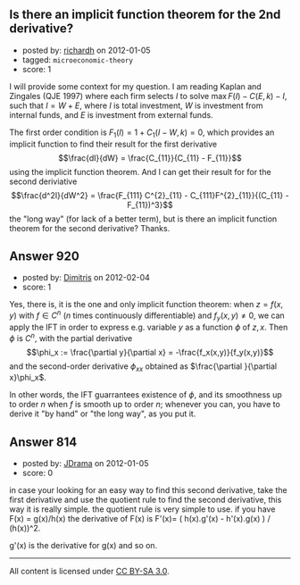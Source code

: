 ## Is there an implicit function theorem for the 2nd derivative?

- posted by: [richardh](https://stackexchange.com/users/-1/28-richardh) on 2012-01-05
- tagged: `microeconomic-theory`
- score: 1

I will provide some context for my question. I am reading Kaplan and Zingales (QJE 1997) where each firm selects $I$ to solve $\max F(I) - C(E, k) - I$, such that $I = W + E$, where $I$ is total investment, $W$ is investment from internal funds, and $E$ is investment from external funds.

The first order condition is $F_1(I) = 1 + C_1(I - W, k) = 0$, which provides an implicit function to find their result for the first derivative $$\frac{dI}{dW} = \frac{C_{11}}{C_{11} - F_{11}}$$ using the implicit function theorem. And I can get their result for for the second deriviative $$\frac{d^2I}{dW^2} = \frac{F_{111} C^{2}_{11} - C_{111}F^{2}_{11}}{(C_{11} - F_{11})^3}$$ the "long way" (for lack of a better term), but is there an implicit function theorem for the second derivative? Thanks.


## Answer 920

- posted by: [Dimitris](https://stackexchange.com/users/-1/11-dimitris) on 2012-02-04
- score: 1

Yes, there is, it is the one and only implicit function theorem: when $z = f(x,y)$ with $f\in C^n$ ($n$ times continuously differentiable) and $f_y(x,y)\neq 0$, we can apply the IFT in order to express e.g. variable $y$ as a function $\phi$ of $z,x$. Then $\phi$ is $C^n$, with the partial derivative
$$\phi_x := \frac{\partial y}{\partial x} = -\frac{f_x(x,y)}{f_y(x,y)}$$
and the second-order derivative $\phi_{xx}$ obtained as $\frac{\partial }{\partial x}\phi_x$.

In other words, the IFT guarrantees existence of $\phi$, and its smoothness up to order $n$ when $f$ is smooth up to order $n$; whenever you can, you have to derive it "by hand" or "the long way", as you put it.


## Answer 814

- posted by: [JDrama](https://stackexchange.com/users/-1/529-jdrama) on 2012-01-05
- score: 0

in case your looking for an easy way to find this second derivative, take the first derivative and use the quotient rule to find the second derivative, this way it is really simple.
the quotient rule is very simple to use.
if you have F(x) = g(x)/h(x) the derivative of F(x) is
F'(x)= ( h(x).g'(x) - h'(x).g(x) ) / (h(x))^2.   

g'(x) is the derivative for g(x) and so on.
 



---

All content is licensed under [CC BY-SA 3.0](https://creativecommons.org/licenses/by-sa/3.0/).
